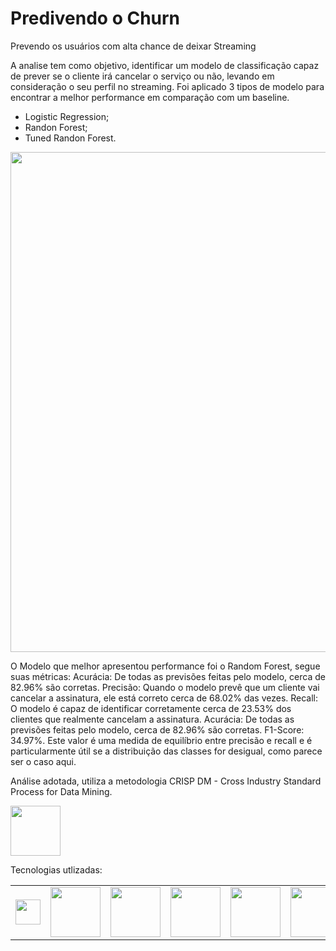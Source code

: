 # Predivendo o Churn
Prevendo os usuários com alta chance de deixar Streaming

A analise tem como objetivo, identificar um modelo de classificação capaz de prever se o cliente irá cancelar o serviço ou não, levando em consideração o seu perfil no streaming.
Foi aplicado 3 tipos de modelo para encontrar a melhor performance em comparação com um baseline. 
 - Logistic Regression;
 - Randon Forest;
 - Tuned Randon Forest.

<img src="https://github.com/michelmartinss/Prevendo_Churn/assets/31022049/0c6680e7-113c-44b7-bcba-143e3b3bbaa7" width="800">    

O Modelo que melhor apresentou performance foi o Random Forest, segue suas métricas:
Acurácia: De todas as previsões feitas pelo modelo, cerca de 82.96% são corretas.
Precisão: Quando o modelo prevê que um cliente vai cancelar a assinatura, ele está correto cerca de 68.02% das vezes.
Recall: O modelo é capaz de identificar corretamente cerca de 23.53% dos clientes que realmente cancelam a assinatura.
Acurácia: De todas as previsões feitas pelo modelo, cerca de 82.96% são corretas.
F1-Score: 34.97%. Este valor é uma medida de equilíbrio entre precisão e recall e é particularmente útil se a distribuição das classes for desigual, como parece ser o caso aqui.



Análise adotada, utiliza a metodologia CRISP DM - Cross Industry Standard Process for Data Mining.    

<img src="https://github.com/michelmartinss/Regressao_Linear_Marketing/assets/31022049/b757828b-dc53-43a3-aaf5-dd52375f89e8" width="80"><br>


Tecnologias utlizadas:
<table border="0" style="border-collapse: collapse; border: none;">
  <tr>
    <td style="border:none;"><img src="https://github.com/michelmartinss/Regressao_Linear_Marketing/assets/31022049/95dc35b8-f655-4c0e-892b-b3713a1e2421" width="40"></td>
    <td style="border:none;"><img src="https://github.com/michelmartinss/Regressao_Linear_Marketing/assets/31022049/64ad5af2-4a51-4587-b385-c3e5df20e4e4" width="80"></td>
    <td style="border:none;"><img src="https://github.com/michelmartinss/Regressao_Linear_Marketing/assets/31022049/1818bf1d-2f92-467b-afae-6af653625578" width="80"></td>
    <td style="border:none;"><img src="https://github.com/michelmartinss/Regressao_Linear_Marketing/assets/31022049/245c6aa4-52a4-452e-b29b-ef1d73b50524" width="80"></td>
    <td style="border:none;"><img src="https://github.com/michelmartinss/Regressao_Linear_Marketing/assets/31022049/f35d0fa5-f95d-4d45-a4b7-e4b699fb328e" width="80"></td>
    <td style="border:none;"><img src="https://github.com/michelmartinss/Regressao_Linear_Marketing/assets/31022049/4fd8096c-5f0a-4c63-a598-f785b19e6e5e" width="80"></td>
    <td style="border:none;"><img src="https://github.com/michelmartinss/Regressao_Linear_Marketing/assets/31022049/e5b9f41b-49d1-487d-abea-4a8936ca487e" width="40"></td>
    <td style="border:none;"><img src="https://github.com/michelmartinss/Regressao_Linear_Marketing/assets/31022049/37619a9d-a66a-4c49-a4c4-3f3a0571e3c4" width="40"></td>
  </tr>
</table><br>
